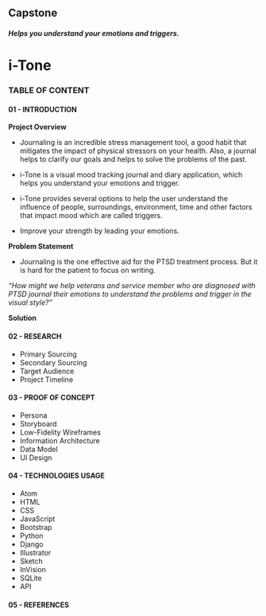 ## Capstone

##### Helps you understand your emotions and triggers.
# i-Tone


### TABLE OF CONTENT
#### 01 - INTRODUCTION
**Project Overview**
- Journaling is an incredible stress management tool, a good habit that mitigates the
impact of physical stressors on your health. Also, a journal helps to clarify our goals
and helps to solve the problems of the past.

- i-Tone is a visual mood tracking journal and diary application, which helps you
understand your emotions and trigger.

- i-Tone provides several options to help the user understand the influence of people,
surroundings, environment, time and other factors that impact mood which are
called triggers.

- Improve your strength by leading your emotions.

**Problem Statement**
- Journaling is the one effective aid for the PTSD treatment process. But it is hard for
the patient to focus on writing.

*“How might we help veterans and service member who are diagnosed with PTSD
journal their emotions to understand the problems and trigger in the visual
style?”*

**Solution**


#### 02 - RESEARCH
* Primary Sourcing
* Secondary Sourcing
* Target Audience
* Project Timeline

#### 03 - PROOF OF CONCEPT
* Persona
* Storyboard
* Low-Fidelity Wireframes
* Information Architecture
* Data Model
* UI Design

#### 04 - TECHNOLOGIES USAGE
* Atom
* HTML
* CSS
* JavaScript
* Bootstrap
* Python
* Django
* Illustrator
* Sketch
* InVision
* SQLite
* API

#### 05 - REFERENCES
